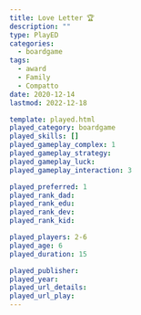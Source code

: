```yaml
---
title: Love Letter 🏆
description: ""
type: PlayED
categories:
  - boardgame
tags:
  - award
  - Family
  - Compatto
date: 2020-12-14
lastmod: 2022-12-18

template: played.html
played_category: boardgame
played_skills: []
played_gameplay_complex: 1
played_gameplay_strategy: 
played_gameplay_luck: 
played_gameplay_interaction: 3

played_preferred: 1
played_rank_dad: 
played_rank_edu: 
played_rank_dev: 
played_rank_kid: 

played_players: 2-6
played_age: 6
played_duration: 15

played_publisher: 
played_year: 
played_url_details: 
played_url_play: 
---
```

